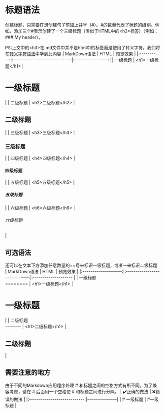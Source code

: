 # 标题语法
创建标题，只需要在想创建句子前加上井号（#）。#的数量代表了标题的级别。例如，添加三个#表示创建了一个三级标题（类似于HTML中的&lt;h3&gt;标签）（例如：### My header）。

PS:上文中的&lt;h3&gt;在.md文件中并不是html中的标签而是使用了转义字符，我们将在[转义字符语法](./ESC.md)中学到此内容
| MarkDown语法 |              HTML             |      预览效果     |
|:------------:|:-----------------------------:|:-----------------:|
|   一级标题   | &lt;h1&gt;一级标题&lt;/h1&gt; | <h1>一级标题</h1> |
|   二级标题   | &lt;h2&gt;二级标题&lt;/h2&gt; | <h2>二级标题</h2> |
|   三级标题   | &lt;h3&gt;三级标题&lt;/h3&gt; | <h3>三级标题</h3> |
|   四级标题   | &lt;h4&gt;四级标题&lt;/h4&gt; | <h4>四级标题</h4> |
|   五级标题   | &lt;h5&gt;五级标题&lt;/h5&gt; | <h5>五级标题</h5> |
|   六级标题   | &lt;h6&gt;六级标题&lt;/h6&gt; | <h6>六级标题</h6> |
## 可选语法
还可以在文本下方添加任意数量的==号来标识一级标题，或者--来标识二级标题<br>
|     MarkDown语法     |              HTML             |       预览效果       |
|:--------------------:|:-----------------------------:|:--------------------:|
| 一级标题<br>======== | &lt;h1&gt;一级标题&lt;/h1&gt; |   <h1>一级标题</h1>  |
| 二级标题<br>-------- | &lt;h1&gt;二级标题&lt;/h1&gt; |   <h2>二级标题</h2>  |
## 需要注意的地方
由于不同的Markdown应用程序处理 # 和标题之间的空格方式有所不同。为了兼容考虑，请在 # 后面用一个空格使 # 和标题之间进行分隔。
| :heavy_check_mark:正确的做法 | :x:错误的做法 |
|:----------------------------:|---------------|
|          # 一级标题          |   #一级标题   |
